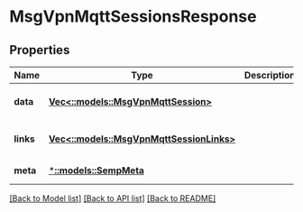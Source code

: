 # MsgVpnMqttSessionsResponse

## Properties
Name | Type | Description | Notes
------------ | ------------- | ------------- | -------------
**data** | [**Vec<::models::MsgVpnMqttSession>**](MsgVpnMqttSession.md) |  | [optional] [default to null]
**links** | [**Vec<::models::MsgVpnMqttSessionLinks>**](MsgVpnMqttSessionLinks.md) |  | [optional] [default to null]
**meta** | [***::models::SempMeta**](SempMeta.md) |  | [default to null]

[[Back to Model list]](../README.md#documentation-for-models) [[Back to API list]](../README.md#documentation-for-api-endpoints) [[Back to README]](../README.md)


